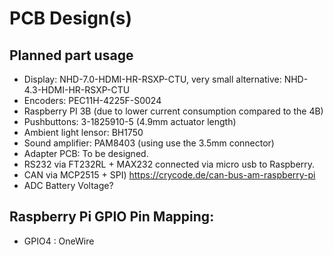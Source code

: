 # PCB Design(s)

## Planned part usage
- Display:  NHD-7.0-HDMI-HR-RSXP-CTU,   very small alternative: NHD-4.3-HDMI-HR-RSXP-CTU   
- Encoders: PEC11H-4225F-S0024 
- Raspberry PI 3B  (due to lower current consumption compared to the 4B)
- Pushbuttons: 3-1825910-5  (4.9mm actuator length) 
- Ambient light lensor: BH1750
- Sound amplifier: PAM8403  (using use the 3.5mm connector) 
- Adapter PCB: To be designed.
- RS232 via FT232RL + MAX232 connected via micro usb to Raspberry.
- CAN via MCP2515 + SPI)  https://crycode.de/can-bus-am-raspberry-pi 
- ADC Battery Voltage?


## Raspberry Pi GPIO Pin Mapping:
- GPIO4 : OneWire


